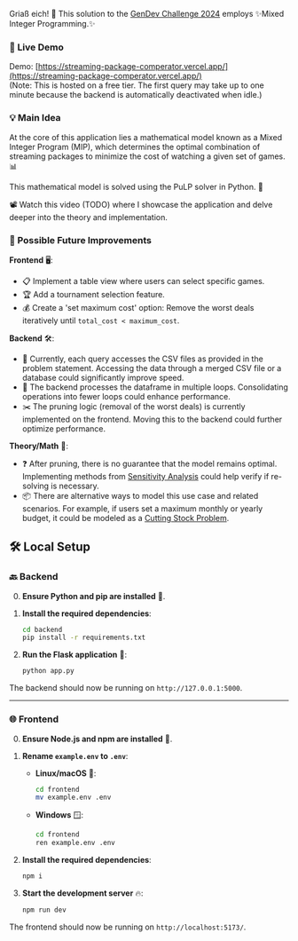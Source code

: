 Griaß eich! 🐄 This solution to the [GenDev Challenge 2024](https://github.com/check24-scholarships/check24-best-combination-challenge) employs ✨Mixed Integer Programming.✨

### 🚀 Live Demo
Demo: [https://streaming-package-comperator.vercel.app/](https://streaming-package-comperator.vercel.app/)  
(Note: This is hosted on a free tier. The first query may take up to one minute because the backend is automatically deactivated when idle.)

### 💡 Main Idea
At the core of this application lies a mathematical model known as a Mixed Integer Program (MIP), which determines the optimal combination of streaming packages to minimize the cost of watching a given set of games. 📊

This mathematical model is solved using the PuLP solver in Python. 🐍

📽️ Watch this video (TODO) where I showcase the application and delve deeper into the theory and implementation.

### 🔧 Possible Future Improvements
**Frontend** 🖥️:  
  * 📋 Implement a table view where users can select specific games.  
  * 🏆 Add a tournament selection feature.  
  * 💰 Create a 'set maximum cost' option: Remove the worst deals iteratively until ```total_cost < maximum_cost```.

**Backend** 🛠️:  
  * 📂 Currently, each query accesses the CSV files as provided in the problem statement. Accessing the data through a merged CSV file or a database could significantly improve speed.  
  * 🔄 The backend processes the dataframe in multiple loops. Consolidating operations into fewer loops could enhance performance.  
  * ✂️ The pruning logic (removal of the worst deals) is currently implemented on the frontend. Moving this to the backend could further optimize performance.

**Theory/Math** 📐:  
  * ❓ After pruning, there is no guarantee that the model remains optimal. Implementing methods from [Sensitivity Analysis](https://ocw.ehu.eus/pluginfile.php/40934/mod_resource/content/1/4_Sensitivity.pdf) could help verify if re-solving is necessary.  
  * 📦 There are alternative ways to model this use case and related scenarios. For example, if users set a maximum monthly or yearly budget, it could be modeled as a [Cutting Stock Problem](https://en.wikipedia.org/wiki/Cutting_stock_problem).


## 🛠️ Local Setup

### 🔙 Backend
0. **Ensure Python and pip are installed** 🐍.

1. **Install the required dependencies**:
    ```sh
    cd backend
    pip install -r requirements.txt
    ```

2. **Run the Flask application** 🚀:
    ```sh
    python app.py
    ```

The backend should now be running on `http://127.0.0.1:5000`.

---

### 🌐 Frontend
0. **Ensure Node.js and npm are installed** 🌳.

1. **Rename `example.env` to `.env`**:

   - **Linux/macOS** 🐧:
     ```sh
     cd frontend
     mv example.env .env
     ```

   - **Windows** 🪟:
     ```sh
     cd frontend
     ren example.env .env
     ```

2. **Install the required dependencies**:
    ```sh
    npm i
    ```

3. **Start the development server** 🔥:
    ```sh
    npm run dev
    ```

The frontend should now be running on `http://localhost:5173/`.

